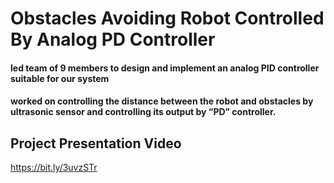 # Obstacles Avoiding Robot Controlled By Analog PD Controller
#### led team of 9 members to design and implement an analog PID controller suitable for our system
#### worked on controlling the distance between the robot and obstacles by ultrasonic sensor and controlling its output by “PD” controller.
## Project Presentation Video
https://bit.ly/3uvzSTr
